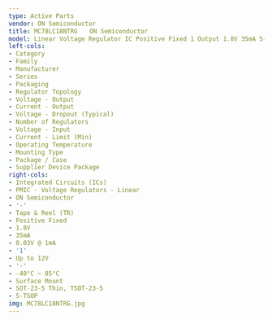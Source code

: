 ```yaml
---
type: Active Parts
vendor: ON Semiconductor
title: MC78LC18NTRG　　ON Semiconductor
model: Linear Voltage Regulator IC Positive Fixed 1 Output 1.8V 35mA 5-TSOP
left-cols:
- Category
- Family
- Manufacturer
- Series
- Packaging 
- Regulator Topology
- Voltage - Output
- Current - Output
- Voltage - Dropout (Typical)
- Number of Regulators
- Voltage - Input
- Current - Limit (Min)
- Operating Temperature
- Mounting Type
- Package / Case
- Supplier Device Package
right-cols:
- Integrated Circuits (ICs)
- PMIC - Voltage Regulators - Linear
- ON Semiconductor
- '-'
- Tape & Reel (TR) 
- Positive Fixed
- 1.8V
- 35mA
- 0.03V @ 1mA
- '1'
- Up to 12V
- '-'
- -40°C ~ 85°C
- Surface Mount
- SOT-23-5 Thin, TSOT-23-5
- 5-TSOP
img: MC78LC18NTRG.jpg
---
```


